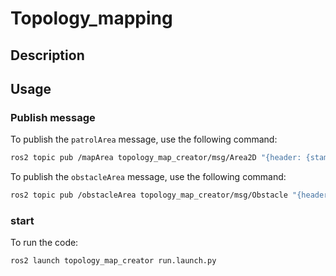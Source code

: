# Topology_mapping

## Description

## Usage
### Publish message
To publish the `patrolArea` message, use the following command:

```bash
ros2 topic pub /mapArea topology_map_creator/msg/Area2D "{header: {stamp: {sec: 0, nanosec: 0}, frame_id: 'map'}, points: [{x: 0.0, y: 0.0, z: 0.0}, {x: 1.0, y: 0.0, z: 0.0}, {x: 1.0, y: 1.0, z: 0.0}, {x: 0.0, y: 1.0, z: 0.0}]}"
```
To publish the `obstacleArea` message, use the following command:

```bash
ros2 topic pub /obstacleArea topology_map_creator/msg/Obstacle "{header: {stamp: {sec: 0, nanosec: 0}, frame_id: 'map'}, obstacles: [{header: {stamp: {sec: 0, nanosec: 0}, frame_id: 'map'}, points: [{x: 0.0, y: 0.0, z: 0.0}, {x: 0.5, y: 0.0, z: 0.0}, {x: 0.5, y: 0.5, z: 0.0}, {x: 0.5, y: 0.5, z: 0.0}]}]}"
```

### start
To run the code:
```bash
ros2 launch topology_map_creator run.launch.py
```